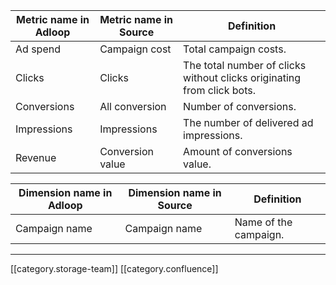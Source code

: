 

|  **Metric name in Adloop**  |  **Metric name in Source**  |  **Definition**  | 
|  --- |  --- |  --- | 
|  Ad spend | Campaign cost | Total campaign costs. | 
|   Clicks | Clicks | The total number of clicks without clicks originating from click bots. | 
|   Conversions | All conversion | Number of conversions. | 
|   Impressions | Impressions | The number of delivered ad impressions. | 
|   Revenue | Conversion value | Amount of conversions value. | 



|  **Dimension name in Adloop**  |  **Dimension name in Source**  |  **Definition**  | 
|  --- |  --- |  --- | 
|   Campaign name | Campaign name | Name of the campaign. | 





*****

[[category.storage-team]] 
[[category.confluence]] 

